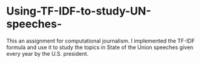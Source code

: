 Using-TF-IDF-to-study-UN-speeches-
==================================

This an assignment for computational journalism. I implemented the TF-IDF formula and use it to study the topics in State of the Union speeches given every year by the U.S. president.
